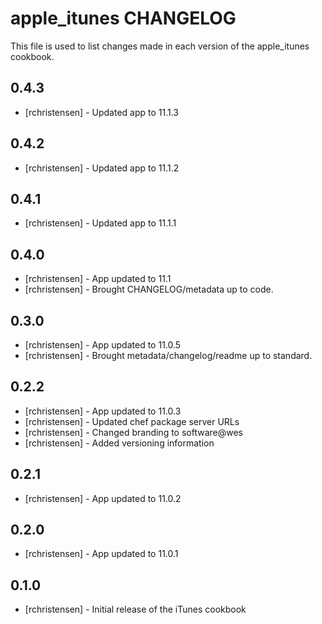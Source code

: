 apple_itunes CHANGELOG
======================

This file is used to list changes made in each version of the apple_itunes cookbook.

0.4.3
-----
- [rchristensen] - Updated app to 11.1.3

0.4.2
-----
- [rchristensen] - Updated app to 11.1.2

0.4.1
-----
- [rchristensen] - Updated app to 11.1.1

0.4.0
-----
- [rchristensen] - App updated to 11.1
- [rchristensen] - Brought CHANGELOG/metadata up to code.

0.3.0
-----
- [rchristensen] - App updated to 11.0.5
- [rchristensen] - Brought metadata/changelog/readme up to standard.

0.2.2
-----
- [rchristensen] - App updated to 11.0.3
- [rchristensen] - Updated chef package server URLs
- [rchristensen] - Changed branding to software@wes
- [rchristensen] - Added versioning information

0.2.1
-----
- [rchristensen] - App updated to 11.0.2

0.2.0
-----
- [rchristensen] - App updated to 11.0.1

0.1.0
-----
- [rchristensen] - Initial release of the iTunes cookbook